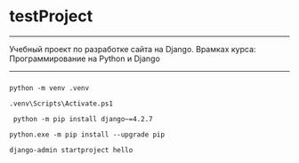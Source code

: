 # testProject
---
Учебный проект по разработке сайта на Django.
Врамках курса: Программирование на Python
и Django
***
### 
```
python -m venv .venv
```
```
.venv\Scripts\Activate.ps1
```
```
 python -m pip install django~=4.2.7
```
```
python.exe -m pip install --upgrade pip
```
```
django-admin startproject hello
```